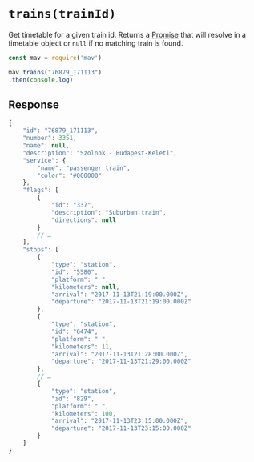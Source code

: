 # `trains(trainId)`

Get timetable for a given train id. Returns a [Promise](https://developer.mozilla.org/en-US/docs/Web/JavaScript/Reference/Global_Objects/promise) that will resolve in a timetable object or `null` if no matching train is found.

```js
const mav = require('mav')

mav.trains("76879_171113")
.then(console.log)
```

## Response

```js
{
    "id": "76879_171113",
    "number": 3351,
    "name": null,
    "description": "Szolnok - Budapest-Keleti",
    "service": {
        "name": "passenger train",
        "color": "#000000"
    },
    "flags": [
        {
            "id": "337",
            "description": "Suburban train",
            "directions": null
        }
        // …
    ],
    "stops": [
        {
            "type": "station",
            "id": "5580",
            "platform": " ",
            "kilometers": null,
            "arrival": "2017-11-13T21:19:00.000Z",
            "departure": "2017-11-13T21:19:00.000Z"
        },
        {
            "type": "station",
            "id": "6474",
            "platform": " ",
            "kilometers": 11,
            "arrival": "2017-11-13T21:28:00.000Z",
            "departure": "2017-11-13T21:29:00.000Z"
        },
        // …
        {
            "type": "station",
            "id": "829",
            "platform": " ",
            "kilometers": 100,
            "arrival": "2017-11-13T23:15:00.000Z",
            "departure": "2017-11-13T23:15:00.000Z"
        }
    ]
}
```
